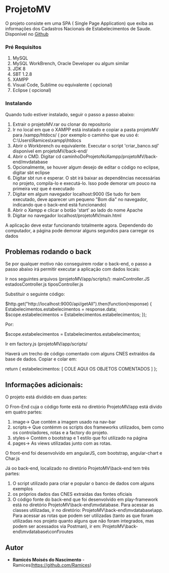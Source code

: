 # ProjetoMV

O projeto consiste em uma SPA ( Single Page Application) que exiba as informações dos Cadastros Nacionais de Estabelecimentos de Saude.
Disponível no [Github](https://github.com/Ramices/ProjetoMV)


### Pré Requisitos

1. MySQL
2. MySQL WorkBrench, Oracle Developer ou algum similar
3. JDK 8
4. SBT 1.2.8
5. XAMPP
6. Visual Code, Sublime ou equivalente ( opcional)
7. Eclipse ( opcional)



### Instalando

Quando tudo estiver instalado, seguir o passo a passo abaixo:

1. Extrair o projetoMV.rar ou clonar do repositorio
2. Ir no local em que o XAMPP está instalado e copiar a pasta projetoMV para /xampp/htdocs/ ( por  exemplo o caminho que eu uso é: C:\Users\Ramices\xampp\htdocs
3. Abrir o Workbrench ou equivalente. Executar o script 'criar_banco.sql' disponível em projetoMV/back-end/
4. Abrir o CMD. Digitar cd caminhoDoProjetoNoXampp/projetoMV/back-end/mvdatabase
5. Opcionalmente, se houver algum desejo de editar o código no eclipse, digitar sbt eclipse
6. Digitar sbt run e esperar. O sbt irá baixar as dependências necessárias no projeto, compila-lo e executá-lo. Isso pode demorar um pouco na primeira vez que é executado
7. Digitar em algum navegador localhost:9000 (Se tudo for bem executado, deve aparecer um pequeno "Bom dia" no navegador, indicando que o back-end está funcionando)
8. Abrir o Xampp e clicar o botão 'start' ao lado do nome Apache
9. Digitar no navegador localhost/projetoMV/main.html


A aplicação deve estar funcionando totalmente agora. Dependendo do computador, a página pode demorar alguns segundos para carregar os dados

## Problemas rodando o back

Se por qualquer motivo não conseguirem rodar o back-end, o passo a  passo abaixo irá permitir executar a aplicação com dados locais:

Ir nos seguintes arquivos (projetoMV/app/scripts/):
mainController.JS
estadosController.js
tiposController.js

Substituir o seguinte código:

$http.get("http://localhost:9000/api/getAll").then(function(response)
	 	{
	 		Estabelecimentos.estabelecimentos = response.data;
	 		$scope.estabelecimentos = Estabelecimentos.estabelecimentos;
	 	});

Por:

$scope.estabelecimentos = Estabelecimentos.estabelecimentos;


Ir em factory.js (projetoMV/app/scripts/

Haverá um trecho de código comentado com alguns CNES extraídos da base de dados. Copiar e colar em:

return { estabelecimentos: [  COLE AQUI OS OBJETOS COMENTADOS  ]  };

## Informações adicionais:

O projeto está dividido em duas partes:

O Fron-End cuja o código fonte está no diretório ProjetoMV/app está divido em quatro partes:
1. image-> Que contém a imagem usado na nav-bar
2. scripts-> Que contémm os scripts dos frameworks utilizados, bem como os controladores, rotas e a factory do projeto.
3. styles-> Contém o bootstrap e 1 estilo que foi utilizado na página
4. pages-> As views utilizadas junto com as rotas.

O front-end foi desenvolvido em angularJS, com bootstrap, angular-chart e Char.js

Já oo back-end, localizado no diretório ProjetoMV\back-end  tem três partes:
1. O script utilizado para criar e popular o banco de dados com alguns exemplos
2. os próprios dados das CNES extraídas das fontes oficiais
3. O código fonte do back-end  que foi desenvolvido em play-framework está no diretório ProjetoMV\back-end\mvdatabase. Para acessar as classes utilizadas, ir no diretório: ProjetoMV\back-end\mvdatabase\app. Para acessar as rotas que podem ser utilizadas (tanto as que foram utilizadas nos projeto quanto alguns que não foram integrados, mas podem ser acessados via Postman), ir em: ProjetoMV\back-end\mvdatabase\conf\routes

## Autor

* **Ramicés Moisés do Nascimento** - Ramices(https://github.com/Ramices)

